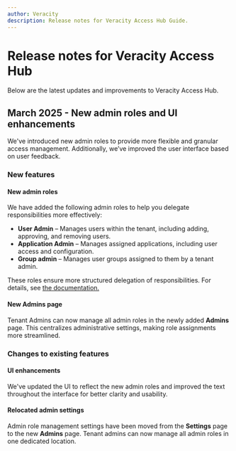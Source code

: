 ```yaml
---
author: Veracity  
description: Release notes for Veracity Access Hub Guide.  
---
```


# Release notes for Veracity Access Hub  

Below are the latest updates and improvements to Veracity Access Hub.  

## March 2025 - New admin roles and UI enhancements  

We've introduced new admin roles to provide more flexible and granular access management. Additionally, we’ve improved the user interface based on user feedback.  

### New features  

#### New admin roles  
We have added the following admin roles to help you delegate responsibilities more effectively:  

- **User Admin** – Manages users within the tenant, including adding, approving, and removing users.  
- **Application Admin** – Manages assigned applications, including user access and configuration.  
- **Group admin** – Manages user groups assigned to them by a tenant admin.  

These roles ensure more structured delegation of responsibilities. For details, see [the documentation.](accesshub.md) 

#### New Admins page  
Tenant Admins can now manage all admin roles in the newly added **Admins** page. This centralizes administrative settings, making role assignments more streamlined.  

### Changes to existing features  

#### UI enhancements  
We've updated the UI to reflect the new admin roles and improved the text throughout the interface for better clarity and usability.  

#### Relocated admin settings  
Admin role management settings have been moved from the **Settings** page to the new **Admins** page. Tenant admins can now manage all admin roles in one dedicated location.  